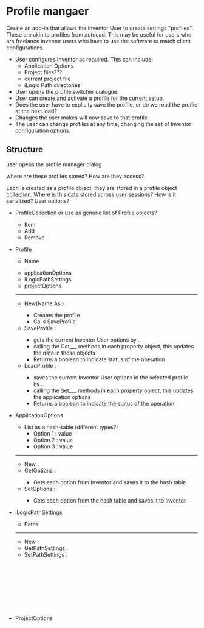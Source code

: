 Profile mangaer
===

Create an add-in that allows the Inventor User to create settings "profiles".  These are akin to profiles from autocad.  This may be useful for users who are freelance inventor users who have to use the software to match client configurations.

* User configures Inventor as required.  This can include:  
	* Application Options
	* Project files???
	* current project file
	* iLogic Path directories
* User opens the profile switcher dialogue.
* User can create and activate a profile for the current setup.
* Does the user have to explicity save the profile, or do we read the profile at the next load?
* Changes the user makes will now save to that profile.
* The user can change profiles at any time, changing the set of Inventor configuration options.

Structure
---

user opens the profile manager dialog

where are these profiles stored?  How are they access?

Each is created as a profile object, they are stored in a profile object collection.
Where is this data stored across user sessions?  How is it serialized?
User options?


* ProfileCollection <Collection> or use as generic list of Profile objects?
	+ Item
	+ Add
	+ Remove


* Profile <Object>
	+ Name <String>
	- applicationOptions <ApplicationOptions>
	- iLogicPathSettings <List of String>
	- projectOptions <ProjectOptions>
	---
	+ New(Name As <String>) : <Profile>
		- Creates the profile
		- Calls SaveProfile
	+ SaveProfile : <Boolean>
		- gets the current Inventor User options by...
		- calling the Get___ methods in each property object, this updates the data in those objects
		- Returns a boolean to indicate status of the operation
	+ LoadProfile : <Boolean>
		- saves the current Inventor User options in the selected profile by...
		- calling the Set___ methods in each property object, this updates the application options
		- Returns a boolean to indicate the status of the operation


* ApplicationOptions <Object>
	+ List as a hash-table (different types?)
		- Option 1 : value
		- Option 2 : value
		- Option 3 : value
	---
	+ New : <ApplicationOptions>
	+ GetOptions : <boolean>
		- Gets each option from Inventor and saves it to the hash table
	+ SetOptions : <boolean>
		- Gets each option from the hash table and saves it to Inventor

* iLogicPathSettings <Object>
	- Paths <List of Strings>
	---
	+ New : <iLogicPathSettings>
	+ GetPathSettings : <Boolean>
	+ SetPathSettings : <Boolean>

* ProjectOptions <Object>
	- Projects <List of Strings>
	- CurrentProject <>
	---
	+ New : <ProjectFileOptions>
	+ Getprojects : <Boolean>
		- Gets each Project reference from Inventor and saves it to the Projects list
		- mechanism: for each in DesignProjects - save FullFileName to list
	+ SetProjects : <Boolean>
		- Gets each Project reference from the Projects list and saves it to Inventor
		- mechanism: Application.DesignProjects.AddExisting( FullFileName As String )


Options
===

Look at using Inventor's Application.___Options as basis for grouping my options in the ApplicationOptions object?
Use an interface to define the basic structure of each?
Or write a clone/deep-copy method, and clone each ___Options object and use clone as the data-source for later recall?

* ContentCenterOptions
* DisplayOptions
* DrawingOptions
* FileOptions
* GeneralOptions
* HardwareOptions
* iFeatureOptions
* InventorVBAProjects???
* NotebookOptions
* PartOptions
* SaveOptions
* Sketch3DOptions
* SketchOptions

Rough design for a deep copy example?  Use inheritence or composition for the Clone method?

* IOptionObject
	+ DeepOptionObject As Object
	- CurrentOptionObject As Object
	---
	+ New (CurrentOptionObject As Object) :
	+ Clone (CurrentOptionObject As Object) : DeepOptionObject
	+ GetOptions (CurrentOptionObject)
	+ SetOptions (CurrentOptionObject)

* ContentCenterOptionsProfile : IOptionObject
	* DeepOptionObject As ContentCenterOptions
	* CurrentOptionsObject As ContentCenterOptions
	---
	+ New (CurrentOptionobject)
	+ Clone
	+ SetOptions(CurrentOptionObject)
		- ThisApplication.ContentCenterOptions.SetAccessOption = DeepOptionObject.GetAccessOption
		- ThisApplication.ContentCenterOptions.CheckFamiliesUpdates = DeepOptionObject.CheckFamiliesUpdates
		- ThisApplication.ContentCenterOptions.CustomFamilyAsStandard = DeepOptionObject.CustomFamilyAsStandard
		- ThisApplication.ContentCenterOptions.RefreshOutOfDateStandardParts = DeepOptionObject.RefreshOutOfDateStandardParts